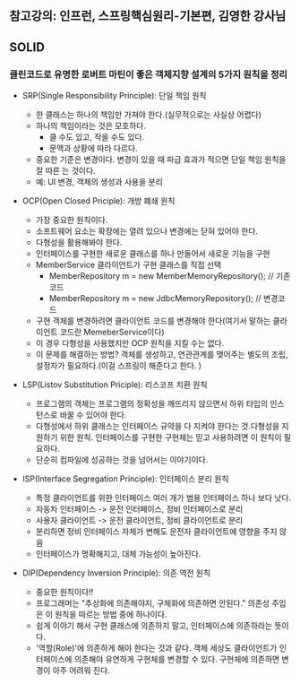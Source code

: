 ## 참고강의: 인프런, 스프링핵심원리-기본편, 김영한 강사님

## SOLID
### 클린코드로 유명한 로버트 마틴이 좋은 객체지향 설계의 5가지 원칙을 정리

- SRP(Single Responsibility Principle): 단일 책임 원칙
  - 한 클래스는 하나의 책임만 가져야 한다.(실무적으로는 사실상 어렵다)
  - 하나의 책임이라는 것은 모호하다.
    - 클 수도 있고, 작을 수도 있다.
    - 문맥과 상황에 따라 다르다.
  - 중요한 기준은 변경이다. 변경이 있을 때 파급 효과가 적으면 단일 책임 원칙을 잘 따른 는 것이다.
  - 예: UI 변경, 객체의 생성과 사용을 분리

- OCP(Open Closed Priciple): 개방 폐쇄 원칙
  - 가장 중요한 원칙이다.
  - 소프트웨어 요소는 확장에는 열려 있으나 변경에는 닫혀 있어야 한다.
  - 다형성을 활용해봐야 한다.
  - 인터페이스를 구현한 새로운 클래스를 하나 만들어서 새로운 기능을 구현
  - MemberService 클라이언트가 구현 클래스를 직접 선택
    - MemberRepository m = new MemberMemoryRepository(); // 기존코드
    - MemberRepository m = new JdbcMemoryRepository(); // 변경코드
  - 구현 객체를 변경하려면 클라이언트 코드를 변경해야 한다(여기서 말하는 클라이언트 코드란 MemeberService이다)
  - 이 경우 다형성을 사용했지만 OCP 원칙을 지킬 수는 없다.
  - 이 문제를 해결하는 방법? 객체를 생성하고, 연관관계를 맺어주는 별도의 조립, 설정자가 필요하다.(이걸 스프링이 해준다고 한다. )

- LSP(Listov Substitution Priciple): 리스코프 치환 원칙
  - 프로그램의 객체는 프로그램의 정확성을 깨뜨리지 않으면서 하위 타입의 인스턴스로 바꿀 수 있어야 한다.
  - 다형성에서 하위 클래스는 인터페이스 규약을 다 지켜야 한다는 것.다형성을 지원하기 위한 원칙. 인터페이스를 구현한 구현체는 믿고 사용하려면 이 원칙이 필요하다.
  - 단순히 컴파일에 성공하는 것을 넘어서는 이야기이다.

- ISP(Interface Segregation Principle): 인터페이스 분리 원칙
  - 특정 클라이언트를 위한 인터페이스 여러 개가 범용 인터페이스 하나 보다 낫다.
  - 자동차 인터페이스 -> 운전 인터페이스, 정비 인터페이스로 분리
  - 사용자 클라이언트 -> 운전 클라이언트, 정비 클라이언트로 분리
  - 분리하면 정비 인터페이스 자체가 변해도 운전자 클라이언트에 영향을 주지 않음
  - 인터페이스가 명확해지고, 대체 가능성이 높아진다.

- DIP(Dependency Inversion Principle): 의존 역전 원칙
  - 중요한 원칙이다!!
  - 프로그래머는 "추상화에 의존해야지, 구체화에 의존하면 안된다." 의존성 주입은 이 원칙을 따르는 방법 중에 하나이다.
  - 쉽게 이야기 해서 구현 클래스에 의존하지 말고, 인터페이스에 의존하라는 뜻이다.
  - '역할(Role)'에 의존하게 해야 한다는 것과 같다. 객체 세상도 클라이언트가 인터페이스에 의존해야 유연하게 구현체를
     변경할 수 있다. 구현체에 의존하면 변경이 아주 어려워 진다.







